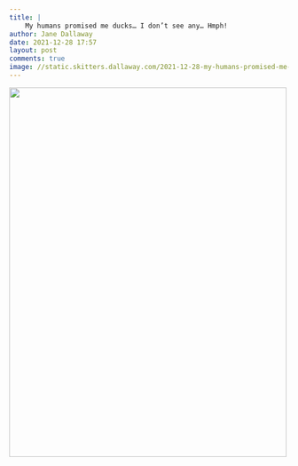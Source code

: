 ```yaml
---
title: |
    My humans promised me ducks… I don’t see any… Hmph!
author: Jane Dallaway
date: 2021-12-28 17:57
layout: post
comments: true
image: //static.skitters.dallaway.com/2021-12-28-my-humans-promised-me-ducks-i-don-t-see-any-hmph-fullsize-0.jpeg
---
```


<a href="//static.skitters.dallaway.com/2021-12-28-my-humans-promised-me-ducks-i-don-t-see-any-hmph-fullsize-0.jpeg"><img src="//static.skitters.dallaway.com/2021-12-28-my-humans-promised-me-ducks-i-don-t-see-any-hmph-thumb-0.jpeg" width="500" height="666"></a>



